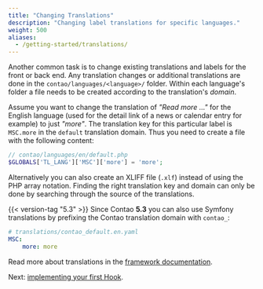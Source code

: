 ```yaml
---
title: "Changing Translations"
description: "Changing label translations for specific languages."
weight: 500
aliases:
  - /getting-started/translations/
---
```



Another common task is to change existing translations and labels for the front 
or back end. Any translation changes or additional translations are done in the
`contao/languages/<language>/` folder. Within each language's folder a file needs
to be created according to the translation's _domain_.

Assume you want to change the translation of _"Read more …"_ for the English language
(used for the detail link of a news or calendar entry for example) to just _"more"_. 
The translation key for this particular label is `MSC.more` in the `default` translation 
domain. Thus you need to create a file with the following content:

```php
// contao/languages/en/default.php
$GLOBALS['TL_LANG']['MSC']['more'] = 'more';
```

Alternatively you can also create an XLIFF file (`.xlf`) instead of using the PHP
array notation. Finding the right translation key and domain can only be done by 
searching through the source of the translations. 

{{< version-tag "5.3" >}} Since Contao **5.3** you can also use Symfony translations by prefixing the Contao translation
domain with `contao_`:

```yaml
# translations/contao_default.en.yaml
MSC:
    more: more
```

Read more about translations in the [framework documentation][1].


Next: [implementing your first Hook][2].


[1]: /framework/translations/
[2]: /getting-started/hook/
